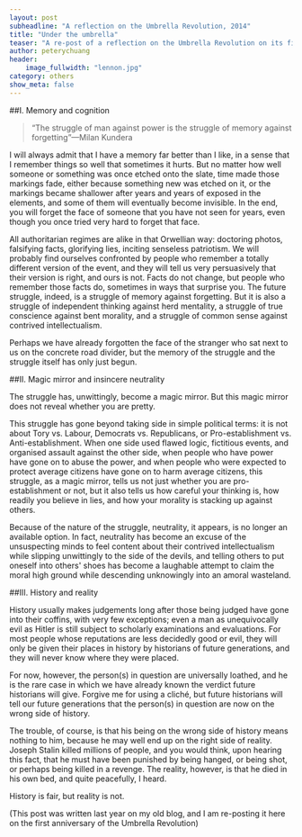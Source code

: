 ```yaml
---
layout: post
subheadline: "A reflection on the Umbrella Revolution, 2014"
title: "Under the umbrella"
teaser: "A re-post of a reflection on the Umbrella Revolution on its first anniversary"
author: peterychuang
header:
    image_fullwidth: "lennon.jpg"
category: others
show_meta: false
---
```

##I. Memory and cognition

>“The struggle of man against power is the struggle of memory against forgetting”—Milan Kundera

I will always admit that I have a memory far better than I like, in a sense that I remember things so well that sometimes it hurts. But no matter how well someone or something was once etched onto the slate, time made those markings fade, either because something new was etched on it, or the markings became shallower after years and years of exposed in the elements, and some of them will eventually become invisible. In the end, you will forget the face of someone that you have not seen for years, even though you once tried very hard to forget that face.

All authoritarian regimes are alike in that Orwellian way: doctoring photos, falsifying facts, glorifying lies, inciting senseless patriotism. We will probably find ourselves confronted by people who remember a totally different version of the event, and they will tell us very persuasively that their version is right, and ours is not. Facts do not change, but people who remember those facts do, sometimes in ways that surprise you. The future struggle, indeed, is a struggle of memory against forgetting. But it is also a struggle of independent thinking against herd mentality, a struggle of true conscience against bent morality, and a struggle of common sense against contrived intellectualism.

Perhaps we have already forgotten the face of the stranger who sat next to us on the concrete road divider, but the memory of the struggle and the struggle itself has only just begun.


##II. Magic mirror and insincere neutrality

The struggle has, unwittingly, become a magic mirror. But this magic mirror does not reveal whether you are pretty.

This struggle has gone beyond taking side in simple political terms: it is not about Tory vs. Labour, Democrats vs. Republicans, or Pro-establishment vs. Anti-establishment. When one side used flawed logic, fictitious events, and organised assault against the other side, when people who have power have gone on to abuse the power, and when people who were expected to protect average citizens have gone on to harm average citizens, this struggle, as a magic mirror, tells us not just whether you are pro-establishment or not, but it also tells us how careful your thinking is, how readily you believe in lies, and how your morality is stacking up against others.

Because of the nature of the struggle, neutrality, it appears, is no longer an available option. In fact, neutrality has become an excuse of the unsuspecting minds to feel content about their contrived intellectualism while slipping unwittingly to the side of the devils, and telling others to put oneself into others' shoes has become a laughable attempt to claim the moral high ground while descending unknowingly into an amoral wasteland.


##III. History and reality

History usually makes judgements long after those being judged have gone into their coffins, with very few exceptions; even a man as unequivocally evil as Hitler is still subject to scholarly examinations and evaluations. For most people whose reputations are less decidedly good or evil, they will only be given their places in history by historians of future generations, and they will never know where they were placed.

For now, however, the person(s) in question are universally loathed, and he is the rare case in which we have already known the verdict future historians will give. Forgive me for using a cliché, but future historians will tell our future generations that the person(s) in question are now on the wrong side of history.

The trouble, of course, is that his being on the wrong side of history means nothing to him, because he may well end up on the right side of reality. Joseph Stalin killed millions of people, and you would think, upon hearing this fact, that he must have been punished by being hanged, or being shot, or perhaps being killed in a revenge. The reality, however, is that he died in his own bed, and quite peacefully, I heard.

History is fair, but reality is not.


(This post was written last year on my old blog, and I am re-posting it here on the first anniversary of the Umbrella Revolution)
